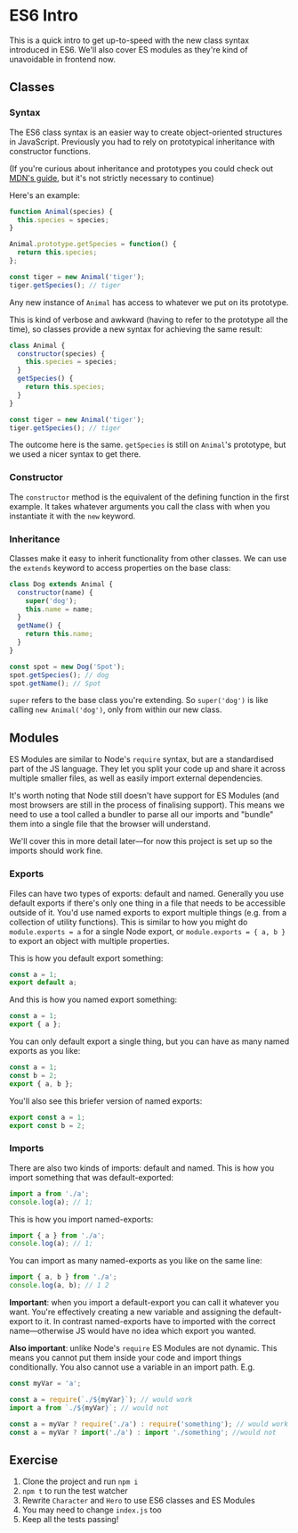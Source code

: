 # ES6 Intro

This is a quick intro to get up-to-speed with the new class syntax introduced in ES6. We'll also cover ES modules as they're kind of unavoidable in frontend now.

## Classes

### Syntax

The ES6 class syntax is an easier way to create object-oriented structures in JavaScript. Previously you had to rely on prototypical inheritance with constructor functions.

(If you're curious about inheritance and prototypes you could check out [MDN's guide](https://developer.mozilla.org/en-US/docs/Web/JavaScript/Inheritance_and_the_prototype_chain), but it's not strictly necessary to continue)

Here's an example:

```js
function Animal(species) {
  this.species = species;
}

Animal.prototype.getSpecies = function() {
  return this.species;
};

const tiger = new Animal('tiger');
tiger.getSpecies(); // tiger
```

Any new instance of `Animal` has access to whatever we put on its prototype.

This is kind of verbose and awkward (having to refer to the prototype all the time), so classes provide a new syntax for achieving the same result:

```js
class Animal {
  constructor(species) {
    this.species = species;
  }
  getSpecies() {
    return this.species;
  }
}

const tiger = new Animal('tiger');
tiger.getSpecies(); // tiger
```

The outcome here is the same. `getSpecies` is still on `Animal`'s prototype, but we used a nicer syntax to get there.

### Constructor

The `constructor` method is the equivalent of the defining function in the first example. It takes whatever arguments you call the class with when you instantiate it with the `new` keyword.

### Inheritance

Classes make it easy to inherit functionality from other classes. We can use the `extends` keyword to access properties on the base class:

```js
class Dog extends Animal {
  constructor(name) {
    super('dog');
    this.name = name;
  }
  getName() {
    return this.name;
  }
}

const spot = new Dog('Spot');
spot.getSpecies(); // dog
spot.getName(); // Spot
```

`super` refers to the base class you're extending. So `super('dog')` is like calling `new Animal('dog')`, only from within our new class.

## Modules

ES Modules are similar to Node's `require` syntax, but are a standardised part of the JS language. They let you split your code up and share it across multiple smaller files, as well as easily import external dependencies.

It's worth noting that Node still doesn't have support for ES Modules (and most browsers are still in the process of finalising support). This means we need to use a tool called a bundler to parse all our imports and "bundle" them into a single file that the browser will understand.

We'll cover this in more detail later—for now this project is set up so the imports should work fine.

### Exports

Files can have two types of exports: default and named. Generally you use default exports if there's only one thing in a file that needs to be accessible outside of it. You'd use named exports to export multiple things (e.g. from a collection of utility functions). This is similar to how you might do `module.exports = a` for a single Node export, or `module.exports = { a, b }` to export an object with multiple properties.

This is how you default export something:

```js
const a = 1;
export default a;
```

And this is how you named export something:

```js
const a = 1;
export { a };
```

You can only default export a single thing, but you can have as many named exports as you like:

```js
const a = 1;
const b = 2;
export { a, b };
```

You'll also see this briefer version of named exports:

```js
export const a = 1;
export const b = 2;
```

### Imports

There are also two kinds of imports: default and named. This is how you import something that was default-exported:

```js
import a from './a';
console.log(a); // 1;
```

This is how you import named-exports:

```js
import { a } from './a';
console.log(a); // 1;
```

You can import as many named-exports as you like on the same line:

```js
import { a, b } from './a';
console.log(a, b); // 1 2
```

**Important**: when you import a default-export you can call it whatever you want. You're effectively creating a new variable and assigning the default-export to it. In contrast named-exports have to imported with the correct name—otherwise JS would have no idea which export you wanted.

**Also important**: unlike Node's `require` ES Modules are not dynamic. This means you cannot put them inside your code and import things conditionally. You also cannot use a variable in an import path. E.g.

```js
const myVar = 'a';

const a = require(`./${myVar}`); // would work
import a from `./${myVar}`; // would not

const a = myVar ? require('./a') : require('something'); // would work
const a = myVar ? import('./a') : import './something'; //would not
```

## Exercise

1.  Clone the project and run `npm i`
1.  `npm t` to run the test watcher
1.  Rewrite `Character` and `Hero` to use ES6 classes and ES Modules
1. You may need to change `index.js` too
1.  Keep all the tests passing!
